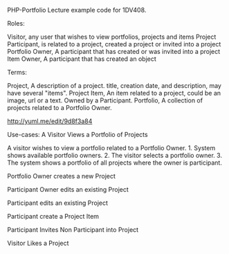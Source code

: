 PHP-Portfolio
Lecture example code for 1DV408.

Roles:

Visitor, any user that wishes to view portfolios, projects and items Project Participant, is related to a project, created a project or invited into a project Portfolio Owner, A participant that has created or was invited into a project Item Owner, A participant that has created an object

Terms:

Project, A description of a project. title, creation date, and description, may have several "items". Project Item, An item related to a project, could be an image, url or a text. Owned by a Participant. Portfolio, A collection of projects related to a Portfolio Owner.

http://yuml.me/edit/9d8f3a84

Use-cases:
A Visitor Views a Portfolio of Projects

A visitor wishes to view a portfolio related to a Portfolio Owner. 1. System shows available portfolio owners. 2. The visitor selects a portfolio owner. 3. The system shows a portfolio of all projects where the owner is participant.

Portfolio Owner creates a new Project

Participant Owner edits an existing Project

Participant edits an existing Project

Participant create a Project Item

Participant Invites Non Participant into Project

Visitor Likes a Project